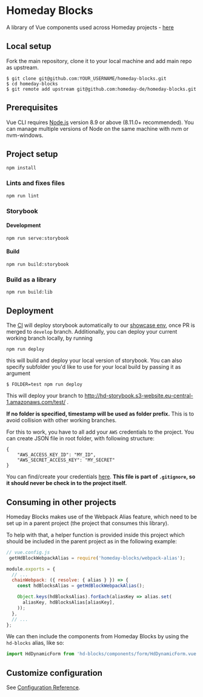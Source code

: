 # Homeday Blocks
A library of Vue components used across Homeday projects - [here](http://hd-storybook.s3-website.eu-central-1.amazonaws.com/develop/)

## Local setup

Fork the main repository, clone it to your local machine and add main repo as upstream.

```
$ git clone git@github.com:YOUR_USERNAME/homeday-blocks.git
$ cd homeday-blocks
$ git remote add upstream git@github.com:homeday-de/homeday-blocks.git
```

## Prerequisites

Vue CLI requires [Node.js](https://nodejs.org/) version 8.9 or above (8.11.0+ recommended). You can manage multiple versions of Node on the same machine with nvm or nvm-windows.

## Project setup
```
npm install
```

### Lints and fixes files
```
npm run lint
```

### Storybook
#### Development
```
npm run serve:storybook
```
#### Build
```
npm run build:storybook
```
### Build as a library
```
npm run build:lib
```

## Deployment

The [CI](https://travis-ci.com/homeday-de/homeday-blocks) will deploy storybook automatically to our [showcase env](http://hd-storybook.s3-website.eu-central-1.amazonaws.com/develop/), once PR is merged to `develop` branch. Additionally, you can deploy your current working branch locally, by running 

```
npm run deploy
```

this will build and deploy your local version of storybook. You can also specify subfolder you'd like to use 
for your local build by passing it as argument

```
$ FOLDER=test npm run deploy
```
This will deploy your branch to http://hd-storybook.s3-website.eu-central-1.amazonaws.com/test/ .

**If no folder is specified, timestamp will be used as folder prefix.** This is to avoid collision with other working branches.

For this to work, you have to all add your `AWS` credentials to the project. You can create JSON file in root folder, with following structure:

```
{
    "AWS_ACCESS_KEY_ID": "MY_ID",
    "AWS_SECRET_ACCESS_KEY": "MY_SECRET"
}
```

You can find/create your credentials [here](https://console.aws.amazon.com/iam/home?#security_credential).
**This file is part of `.gitignore`, so it should never be check in to the project itself.**

## Consuming in other projects
Homeday Blocks makes use of the Webpack Alias feature, which need to be set up in a parent project (the project that consumes this library).

To help with that, a helper function is provided inside this project which should be included in the parent project as in the following example:
```js
// vue.config.js
 getHdBlockWebpackAlias = require('homeday-blocks/webpack-alias');

module.exports = {
  // ...
  chainWebpack: ({ resolve: { alias } }) => {
    const hdBlocksAlias = getHdBlockWebpackAlias();

    Object.keys(hdBlocksAlias).forEach(aliasKey => alias.set(
      aliasKey, hdBlocksAlias[aliasKey],
    ));
  },
  // ...
};
```

We can then include the components from Homeday Blocks by using the `hd-blocks` alias, like so:

```js
import HdDynamicForm from 'hd-blocks/components/form/HdDynamicForm.vue';
```

## Customize configuration
See [Configuration Reference](https://cli.vuejs.org/config/).
